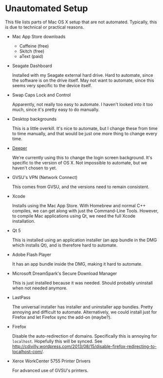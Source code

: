 Unautomated Setup
=================

This file lists parts of Mac OS X setup that are not automated. Typically, this is due to technical or practical reasons.

* Mac App Store downloads

    * Caffeine (free)
    * Skitch (free)
    * aText (paid)

* Seagate Dashboard

  Installed with my Seagate external hard drive. Hard to automate, since the software is on the drive itself. May not want to automate, since this seems very specific to the device itself.

* Swap Caps Lock and Control

  Apparently, not really too easy to automate. I haven't looked into it too much, since it's pretty easy to do manually.

* Desktop backgrounds

  This is a little overkill. It's nice to automate, but I change these from time to time manually, and that would be just one more thing to change every time.

* [Deeper](http://www.titanium.free.fr/downloaddeeper.php)

  We're currently using this to change the login screen background. It's specific to the version of OS X. Not impossible to automate, but we haven't chosen to yet.

* GVSU's VPN (Network Connect)

  This comes from GVSU, and the versions need to remain consistent.

* Xcode

  Installs using the Mac App Store. With Homebrew and normal C++ compiles, we can get along with just the Command-Line Tools. However, to compile Mac applications using Qt, we need the full Xcode installation.

* Qt 5

  This is installed using an application installer (an app bundle in the DMG which installs Qt), and is therefore hard to automate.

* Adobe Flash Player

  It has an app bundle inside the DMG, making it hard to automate.

* Microsoft DreamSpark's Secure Download Manager

  This is just installed because it was needed. Should probably uninstall when not needed anymore.

* LastPass

  The universal installer has installer and uninstaller app bundles. Pretty annoying and difficult to automate. Alternatively, we could install just for Firefox and let Firefox sync the add-on (maybe?).

* Firefox

  Disable the auto-redirection of domains. Specifically this is annoying for `localhost`. Hopefully this will be synced. See http://cdivilly.wordpress.com/2013/08/15/disable-firefox-redirecting-to-localhost-com/.

* Xerox WorkCenter 5755 Printer Drivers

  For advanced use of GVSU's printers.
